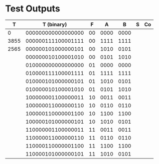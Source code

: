 # Test Outputs

| T      | T (binary)           | F    | A      | B      | S   | Co  |
| ------ | -------------------- | ---- | ------ | ------ | --- | --- |
| $0$    | $000000000000000000$ | $00$ | $0000$ | $0000$ |     |     |
| $3855$ | $000000111100001111$ | $00$ | $1111$ | $1111$ |     |     |
| $2565$ | $000000101000000101$ | $00$ | $1010$ | $0101$ |     |     |
|        | $000000010100001010$ | $00$ | $0101$ | $1010$ |     |     |
|        | $010000000000000000$ | $01$ | $0000$ | $0000$ |     |     |
|        | $010000111100001111$ | $01$ | $1111$ | $1111$ |     |     |
|        | $010000101000000101$ | $01$ | $1010$ | $0101$ |     |     |
|        | $010000010100001010$ | $01$ | $0101$ | $1010$ |     |     |
|        | $100000001100000011$ | $10$ | $0011$ | $0011$ |     |     |
|        | $100000011000000110$ | $10$ | $0110$ | $0110$ |     |     |
|        | $100000110000001100$ | $10$ | $1100$ | $1100$ |     |     |
|        | $100000101000000101$ | $10$ | $1010$ | $0101$ |     |     |
|        | $110000001100000011$ | $11$ | $0011$ | $0011$ |     |     |
|        | $110000011000000110$ | $11$ | $0110$ | $0110$ |     |     |
|        | $110000110000001100$ | $11$ | $1100$ | $1100$ |     |     |
|        | $110000101000000101$ | $11$ | $1010$ | $0101$ |     |     |
